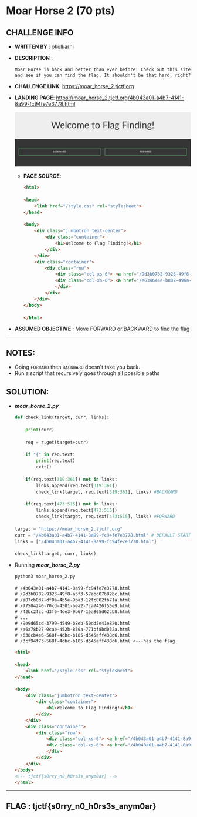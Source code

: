 # Moar Horse 2 (70 pts)

## CHALLENGE INFO

- __WRITTEN BY__ : okulkarni
- __DESCRIPTION__ :
  ```
  Moar Horse is back and better than ever before! Check out this site and see if you can find the flag. It shouldn't be that hard, right?
  ```
- __CHALLENGE LINK__: https://moar_horse_2.tjctf.org
- __LANDING PAGE__: https://moar_horse_2.tjctf.org/4b043a01-a4b7-4141-8a99-fc94fe7e3778.html
  
  ![Landing Page](./screenshots/moar_horse_2_home.png)

  - __PAGE SOURCE__:
    ```html
    <html>

    <head>
        <link href="/style.css" rel="stylesheet">
    </head>

    <body>
        <div class="jumbotron text-center">
            <div class="container">
                <h1>Welcome to Flag Finding!</h1>
            </div>
        </div>
        <div class="container">
            <div class="row">
                <div class="col-xs-6"> <a href="/9d3b0782-9323-49f8-a5f3-57abd07b82bc.html" class="btn btn-sm animated-button gibson-one">Backward</a> </div>
                <div class="col-xs-6"> <a href="/e634644e-b802-496a-8bb5-0e0aac40779f.html" class="btn btn-sm animated-button gibson-two">Forward</a>
                </div>
            </div>
        </div>
    </body>

    </html>
    ```
- __ASSUMED OBJECTIVE__ : Move FORWARD or BACKWARD to find the flag
---
## NOTES:

- Going `FORWARD` then `BACKWARD` doesn't take you back.
- Run a script that recursively goes through all possible paths

## SOLUTION:

- __*moar_horse_2.py*__
  ```py
  def check_link(target, curr, links):

      print(curr)

      req = r.get(target+curr)

      if "{" in req.text: 
          print(req.text)
          exit()

      if(req.text[319:361]) not in links:
          links.append(req.text[319:361])
          check_link(target, req.text[319:361], links) #BACKWARD

      if(req.text[473:515]) not in links:
          links.append(req.text[473:515])
          check_link(target, req.text[473:515], links) #FORWARD

  target = "https://moar_horse_2.tjctf.org"
  curr = "/4b043a01-a4b7-4141-8a99-fc94fe7e3778.html" # DEFAULT STARTING POINT
  links = ["/4b043a01-a4b7-4141-8a99-fc94fe7e3778.html"]

  check_link(target, curr, links)

  ```
- Running __*moar_horse_2.py*__
  ```console
  python3 moar_horse_2.py

  # /4b043a01-a4b7-4141-8a99-fc94fe7e3778.html
  # /9d3b0782-9323-49f8-a5f3-57abd07b82bc.html
  # /a07cb0d7-df0a-4b5e-9ba3-12fc002fb71a.html
  # /77504246-70cd-4501-bea2-7ca7426f55e9.html
  # /42bc2fcc-d3f6-4de3-9b67-15a865d62cb8.html
  # ...
  # /9e9d65cd-3790-4549-b8eb-50dd5e41e820.html
  # /a6a78b27-0cae-452b-830a-771bf8bd032a.html
  # /638cb4e6-568f-4dbc-b185-d545aff438d6.html
  # /3cf94f73-568f-4dbc-b185-d545aff438d6.html <---has the flag
  ```
  ```html
  <html>

  <head>
      <link href="/style.css" rel="stylesheet">
  </head>

  <body>
      <div class="jumbotron text-center">
          <div class="container">
              <h1>Welcome to Flag Finding!</h1>
          </div>
      </div>
      <div class="container">
          <div class="row">
              <div class="col-xs-6"> <a href="/4b043a01-a4b7-4141-8a99-fc94fe7e3778.html" class="btn btn-sm animated-button gibson-one">Backward</a> </div>
              <div class="col-xs-6"> <a href="/4b043a01-a4b7-4141-8a99-fc94fe7e3778.html" class="btn btn-sm animated-button gibson-two">Forward</a>
              </div>
          </div>
      </div>
  </body>
  <!-- tjctf{s0rry_n0_h0rs3s_anym0ar} -->
  </html>
  ```
---
## FLAG : __tjctf{s0rry_n0_h0rs3s_anym0ar}__
